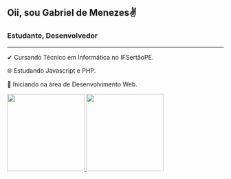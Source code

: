 
## Oii, sou Gabriel de Menezes✌

### Estudante, Desenvolvedor

---
✔ Cursando Técnico em Informática no IFSertãoPE.

🌐  Estudando Javascript e PHP.

🔰 Iniciando na área de Desenvolvimento Web.


<div>
  <a href="https://github.com/gabrielmenezes30">
  <img height="180em" src="https://github-readme-stats.vercel.app/api?username=gabrielmenezes30&show_icons=true&theme=buefy &include_all_commits=true&count_private=true"/>
  <img height="180em" src="https://github-readme-stats.vercel.app/api/top-langs/?username=gabrielmenezes30&layout=compact&langs_count=16&theme=buefy "/>
</div>

 
  

